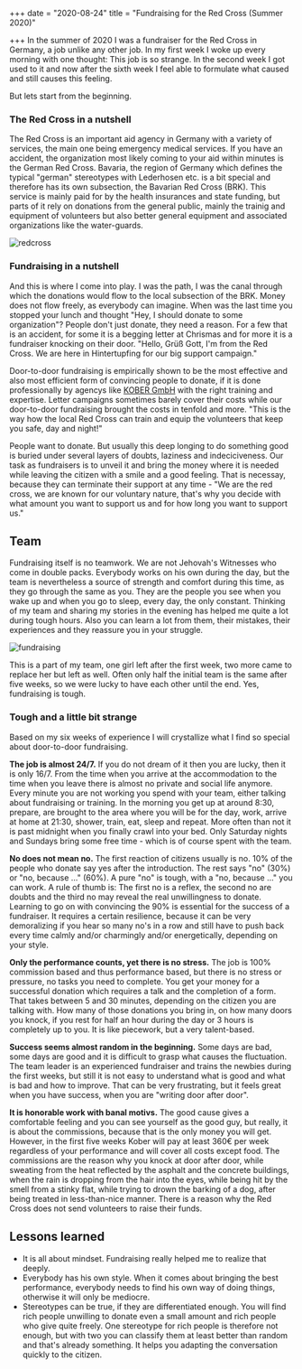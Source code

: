 +++
date = "2020-08-24"
title = "Fundraising for the Red Cross (Summer 2020)"

+++
In the summer of 2020 I was a fundraiser for the Red Cross in Germany, a job unlike any other job. In my first week I woke up every morning with one thought: This job is so strange. In the second week I got used to it and now after the sixth week I feel able to formulate what caused and still causes this feeling. 

But lets start from the beginning.


### The Red Cross in a nutshell

The Red Cross is an important aid agency in Germany with a variety of services, the main one being emergency medical services. If you have an accident, the organization most likely coming to your aid within minutes is the German Red Cross. Bavaria, the region of Germany which defines the typical "german" stereotypes with Lederhosen etc. is a bit special and therefore has its own subsection, the Bavarian Red Cross (BRK). This service is mainly paid for by the health insurances and state funding, but parts of it rely on donations from the general public, mainly the trainig and equipment of volunteers but also better general equipment and associated organizations like the water-guards.

![redcross](/redcross.jpg)

### Fundraising in a nutshell

And this is where I come into play. I was the path, I was the canal through which the donations would flow to the local subsection of the BRK. Money does not flow freely, as everybody can imagine. When was the last time you stopped your lunch and thought "Hey, I should donate to some organization"? People don't just donate, they need a reason. For a few that is an accident, for some it is a begging letter at Chrismas and for more it is a fundraiser knocking on their door. "Hello, Grüß Gott, I'm from the Red Cross. We are here in Hintertupfing for our big support campaign."

Door-to-door fundraising is empirically shown to be the most effective and also most efficient form of convincing people to donate, if it is done professionally by agencys like [KOBER GmbH](https://deinferienjob.com/unternehmen/) with the right training and expertise. Letter campaigns sometimes barely cover their costs while our door-to-door fundraising brought the costs in tenfold and more. "This is the way how the local Red Cross can train and equip the volunteers that keep you safe, day and night!"

People want to donate. But usually this deep longing to do something good is buried under several layers of doubts, laziness and indeciciveness. Our task as fundraisers is to unveil it and bring the money where it is needed while leaving the citizen with a smile and a good feeling. That is necessay, because they can terminate their support at any time - "We are the red cross, we are known for our voluntary nature, that's why you decide with what amount you want to support us and for how long you want to support us."

## Team

Fundraising itself is no teamwork. We are not Jehovah's Witnesses who come in double packs. Everybody works on his own during the day, but the team is nevertheless a source of strength and comfort during this time, as they go through the same as you. They are the people you see when you wake up and when you go to sleep, every day, the only constant. Thinking of my team and sharing my stories in the evening has helped me quite a lot during tough hours. Also you can learn a lot from them, their mistakes, their experiences and they reassure you in your struggle.

![fundraising](/fundraising.jpg)

This is a part of my team, one girl left after the first week, two more came to replace her but left as well. Often only half the initial team is the same after five weeks, so we were lucky to have each other until the end. Yes, fundraising is tough.

### Tough and a little bit strange

Based on my six weeks of experience I will crystallize what I find so special about door-to-door fundraising.


**The job is almost 24/7.**
If you do not dream of it then you are lucky, then it is only 16/7. From the time when you arrive at the accommodation to the time when you leave there is almost no private and social life anymore. Every minute you are not working you spend with your team, either talking about fundraising or training. In the morning you get up at around 8:30, prepare, are brought to the area where you will be for the day, work, arrive at home at 21:30, shower, train, eat, sleep and repeat. More often than not it is past midnight when you finally crawl into your bed. Only Saturday nights and Sundays bring some free time - which is of course spent with the team.


**No does not mean no.**
The first reaction of citizens usually is no. 10% of the people who donate say yes after the introduction. The rest says "no" (30%) or "no, because ..." (60%). A pure "no" is tough, with a "no, because ..." you can work. A rule of thumb is: The first no is a reflex, the second no are doubts and the third no may reveal the real unwillingness to donate. Learning to go on with convincing the 90% is essential for the success of a fundraiser. It requires a certain resilience, because it can be very demoralizing if you hear so many no's in a row and still have to push back every time calmly and/or charmingly and/or energetically, depending on your style.


**Only the performance counts, yet there is no stress.**
The job is 100% commission based and thus performance based, but there is no stress or pressure, no tasks you need to complete. You get your money for a successful donation which requires a talk and the completion of a form. That takes between 5 and 30 minutes, depending on the citizen you are talking with. How many of those donations you bring in, on how many doors you knock, if you rest for half an hour during the day or 3 hours is completely up to you. It is like piecework, but a very talent-based.


**Success seems almost random in the beginning.**
Some days are bad, some days are good and it is difficult to grasp what causes the fluctuation. The team leader is an experienced fundraiser and trains the newbies during the first weeks, but still it is not easy to understand what is good and what is bad and how to improve. That can be very frustrating, but it feels great when you have success, when you are "writing door after door".


**It is honorable work with banal motivs.** The good cause gives a comfortable feeling and you can see yourself as the good guy, but really, it is about the commissions, because that is the only money you will get. However, in the first five weeks Kober will pay at least 360€ per week regardless of your performance and will cover all costs except food. The commissions are the reason why you knock at door after door, while sweating from the heat reflected by the asphalt and the concrete buildings, when the rain is dropping from the hair into the eyes, while being hit by the smell from a stinky flat, while trying to drown the barking of a dog, after being treated in less-than-nice manner. There is a reason why the Red Cross does not send volunteers to raise their funds.

## Lessons learned

- It is all about mindset. Fundraising really helped me to realize that deeply.
- Everybody has his own style. When it comes about bringing the best performance, everybody needs to find his own way of doing things, otherwise it will only be mediocre.
- Stereotypes can be true, if they are differentiated enough. You will find rich people unwilling to donate even a small amount and rich people who give quite freely. One stereotype for rich people is therefore not enough, but with two you can classify them at least better than random and that's already something. It helps you adapting the conversation quickly to the citizen.